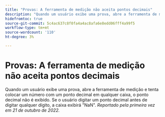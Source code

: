 ```yaml
---
title: "Provas: A ferramenta de medição não aceita pontos decimais"
description: "Quando um usuário exibe uma prova, abre a ferramenta de medição e tenta colocar um número com um ponto decimal em qualquer caixa, o ponto decimal não aparece. Se o usuário digitar um ponto decimal antes de digitar qualquer dígito, a caixa exibirá NaN."
hidefromtoc: true
source-git-commit: 5c4ac637c8f0fa4a4ac8afa6e8edd06fff4a99f5
workflow-type: tm+mt
source-wordcount: '110'
ht-degree: 3%

---
```



# Provas: A ferramenta de medição não aceita pontos decimais

<!--This article is on the WF and WFP TOC-->

Quando um usuário exibe uma prova, abre a ferramenta de medição e tenta colocar um número com um ponto decimal em qualquer caixa, o ponto decimal não é exibido. Se o usuário digitar um ponto decimal antes de digitar qualquer dígito, a caixa exibirá &quot;NaN&quot;.
_Reportado pela primeira vez em 21 de outubro de 2022._

